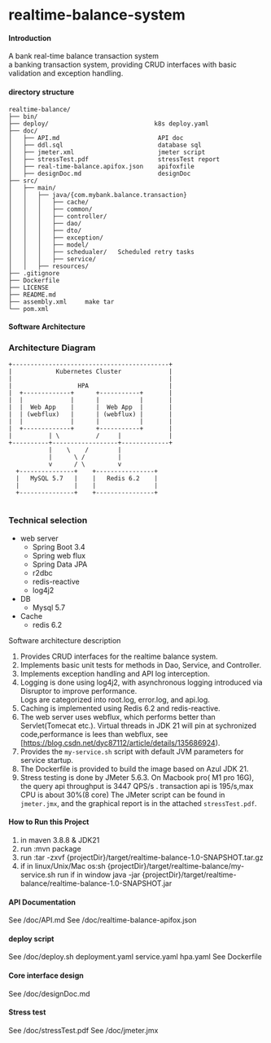 # realtime-balance-system

#### Introduction
A bank real-time balance transaction system  
a banking transaction system, providing CRUD interfaces with basic validation and exception handling.
#### directory structure
```
realtime-balance/
├── bin/
├── deploy/                             k8s deploy.yaml
├── doc/
│   ├── API.md                           API doc
│   ├── ddl.sql                          database sql
│   ├── jmeter.xml                       jmeter script
│   ├── stressTest.pdf                   stressTest report
│   ├── real-time-balance.apifox.json    apifoxfile
│   ├── designDoc.md                     designDoc
├── src/
│   ├── main/
│   │   ├── java/{com.mybank.balance.transaction}
│   │   │   ├── cache/     
│   │   │   ├── common/
│   │   │   ├── controller/
│   │   │   ├── dao/
│   │   │   ├── dto/
│   │   │   ├── exception/
│   │   │   ├── model/
│   │   │   ├── schedualer/   Scheduled retry tasks
│   │   │   ├── service/
│   │   ├── resources/
├── .gitignore
├── Dockerfile   
├── LICENSE
├── README.md
├── assembly.xml     make tar 
└── pom.xml
```
#### Software Architecture

### Architecture Diagram

```plaintext
+-------------------------------------------+
|            Kubernetes Cluster             |
|                                           |
|                  HPA                      |
|  +-------------+      +-----------+       | 
|  |             |      |           |       |  
|  |  Web App    |      |  Web App  |       |  
|  | (webflux)   |      | (webflux) |       |
|  |             |      |           |       |   
|  +-------------+      +-----------+       |  
|          | \          /     |             |
+----------+------------------+-------------+
           |    \    /        |           
           |      \ /         |           
           v      / \         v           
  +---------------+    +----------------+       
  |   MySQL 5.7   |    |   Redis 6.2    |       
  |               |    |                |       
  +---------------+    +----------------+       


```
### Technical selection
- web server 
  - Spring Boot 3.4
  - Spring web flux
  - Spring Data JPA
  - r2dbc
  - redis-reactive
  - log4j2
- DB
  - Mysql 5.7
- Cache
  - redis 6.2


Software architecture description

1. Provides CRUD interfaces for the realtime balance system.
2. Implements basic unit tests for methods in Dao, Service, and Controller.
3. Implements exception handling and API log interception.
4. Logging is done using log4j2, with asynchronous logging introduced via Disruptor to improve performance.  
   Logs are categorized into root.log, error.log, and api.log.
5. Caching is implemented using Redis 6.2 and redis-reactive.
6. The web server uses webflux, which performs better than Servlet(Tomecat etc.). 
   Virtual threads in JDK 21 will pin at sychronized code,performance is lees than webflux, see [https://blog.csdn.net/dyc87112/article/details/135686924).
7. Provides the `my-service.sh` script with default JVM parameters for service startup.
8. The Dockerfile is provided to build the image based on Azul JDK 21.
9. Stress testing is done by JMeter 5.6.3. On  Macbook pro( M1 pro 16G), the query api throughput is 3447 QPS/s . transaction api is 195/s,max CPU is about 30%(8 core)  The JMeter script can be found in `jmeter.jmx`, and the graphical report is in the attached `stressTest.pdf`.

#### How to Run this Project
1. in maven 3.8.8 & JDK21
2. run :mvn package
3. run :tar -zxvf {projectDir}/target/realtime-balance-1.0-SNAPSHOT.tar.gz
4. if in linux/Unix/Mac os:sh {projectDir}/target/realtime-balance/my-service.sh run
   if in window java -jar {projectDir}/target/realtime-balance/realtime-balance-1.0-SNAPSHOT.jar
#### API Documentation
See /doc/API.md
See /doc/realtime-balance-apifox.json
#### deploy script
See /doc/deploy.sh
    deployment.yaml
    service.yaml
    hpa.yaml
See Dockerfile
#### Core interface design
See /doc/designDoc.md
#### Stress test
See /doc/stressTest.pdf
See /doc/jmeter.jmx
